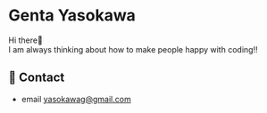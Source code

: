 # Genta Yasokawa
Hi there👋<br/>
I am always thinking about how to make people happy with coding!!<br/>
## 📧 Contact
- email yasokawag@gmail.com
<!--
**kiki-jiji01/kiki-jiji01** is a ✨ _special_ ✨ repository because its `README.md` (this file) appears on your GitHub profile.

Here are some ideas to get you started:

- 🔭 I’m currently working on ...
- 🌱 I’m currently learning ...
- 👯 I’m looking to collaborate on ...
- 🤔 I’m looking for help with ...
- 💬 Ask me about ...
- 📫 How to reach me: ...
- 😄 Pronouns: ...
- ⚡ Fun fact: ...
-->
